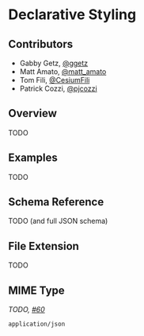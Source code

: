 # Declarative Styling

## Contributors

* Gabby Getz, [@ggetz](https://github.com/ggetz)
* Matt Amato, [@matt_amato](https://twitter.com/matt_amato)
* Tom Fili, [@CesiumFili](https://twitter.com/CesiumFili)
* Patrick Cozzi, [@pjcozzi](https://twitter.com/pjcozzi)

## Overview

TODO

## Examples

TODO

## Schema Reference

TODO (and full JSON schema)

## File Extension

TODO

## MIME Type

_TODO, [#60](https://github.com/AnalyticalGraphicsInc/3d-tiles/issues/60)_

`application/json`